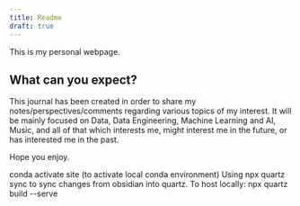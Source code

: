 ```yaml
---
title: Readme
draft: true
---
```

This is my personal webpage. 
## What can you expect?
This journal has been created in order to share my notes/perspectives/comments regarding various topics of my interest. It will be mainly focused on Data, Data Engineering, Machine Learning and AI, Music, and all of that which interests me, might interest me in the future, or has interested me in the past. 

Hope you enjoy. 

conda activate site (to activate local conda environment)
Using npx quartz sync to sync changes from obsidian into quartz.
To host locally:  npx quartz build --serve
